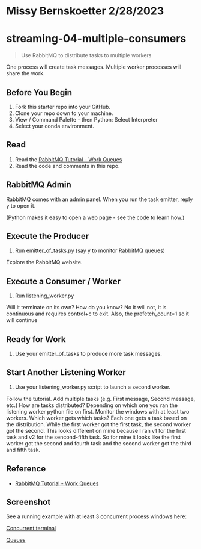 # Missy Bernskoetter 2/28/2023
# streaming-04-multiple-consumers

> Use RabbitMQ to distribute tasks to multiple workers

One process will create task messages. Multiple worker processes will share the work. 


## Before You Begin

1. Fork this starter repo into your GitHub.
1. Clone your repo down to your machine.
1. View / Command Palette - then Python: Select Interpreter
1. Select your conda environment. 

## Read

1. Read the [RabbitMQ Tutorial - Work Queues](https://www.rabbitmq.com/tutorials/tutorial-two-python.html)
1. Read the code and comments in this repo.

## RabbitMQ Admin 

RabbitMQ comes with an admin panel. When you run the task emitter, reply y to open it. 

(Python makes it easy to open a web page - see the code to learn how.)

## Execute the Producer

1. Run emitter_of_tasks.py (say y to monitor RabbitMQ queues)

Explore the RabbitMQ website.

## Execute a Consumer / Worker

1. Run listening_worker.py

Will it terminate on its own? How do you know? 
No it will not, it is continuous and requires control+c to exit. Also, the prefetch_count=1 so it will continue

## Ready for Work

1. Use your emitter_of_tasks to produce more task messages.

## Start Another Listening Worker 

1. Use your listening_worker.py script to launch a second worker. 

Follow the tutorial. 
Add multiple tasks (e.g. First message, Second message, etc.)
How are tasks distributed? Depending on which one you ran the listening worker python file on first.
Monitor the windows with at least two workers. 
Which worker gets which tasks?
Each one gets a task based on the distribution. While the first worker got the first task, the second worker got the second. This looks different on mine because I ran v1 for the first task and v2 for the sencond-fifth task. So for mine it looks like the first worker got the second and fourth task and the second worker got the third and fifth task.


## Reference

- [RabbitMQ Tutorial - Work Queues](https://www.rabbitmq.com/tutorials/tutorial-two-python.html)


## Screenshot

See a running example with at least 3 concurrent process windows here:

[Concurrent terminal](Concurrent_Terminals.JPG)

[Queues](Queues.JPG)